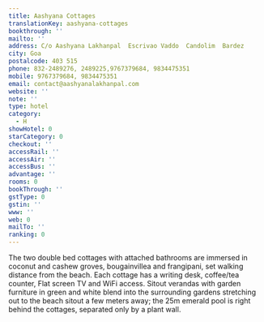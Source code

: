 ```yaml
---
title: Aashyana Cottages
translationKey: aashyana-cottages
bookthrough: ''
mailto: ''
address: C/o Aashyana Lakhanpal  Escrivao Vaddo  Candolim  Bardez
city: Goa
postalcode: 403 515
phone: 832-2489276, 2489225,9767379684, 9834475351
mobile: 9767379684, 9834475351
email: contact@aashyanalakhanpal.com
website: ''
note: ''
type: hotel
category:
  - H
showHotel: 0
starCategory: 0
checkout: ''
accessRail: ''
accessAir: ''
accessBus: ''
advantage: ''
rooms: 0
bookThrough: ''
gstType: 0
gstin: ''
www: ''
web: 0
mailTo: ''
ranking: 0
---
```







The two double bed cottages with attached bathrooms are immersed in coconut and cashew groves, bougainvillea and frangipani, set walking distance from the beach. Each cottage has a writing desk, coffee/tea counter, Flat screen TV and WiFi access.    Sitout verandas with garden furniture in green and white blend into the surrounding gardens stretching out to the beach sitout a few meters away; the 25m emerald pool is right behind the cottages, separated only by a plant wall.
